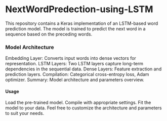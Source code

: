 # NextWordPredection-using-LSTM
This repository contains a Keras implementation of an LSTM-based word prediction model. The model is trained to predict the next word in a sequence based on the preceding words.

### Model Architecture
Embedding Layer: Converts input words into dense vectors for representation.
LSTM Layers: Two LSTM layers capture long-term dependencies in the sequential data.
Dense Layers: Feature extraction and prediction layers.
Compilation: Categorical cross-entropy loss, Adam optimizer.
Summary: Model architecture and parameters overview.
#### Usage
Load the pre-trained model.
Compile with appropriate settings.
Fit the model to your data.
Feel free to customize the architecture and parameters to suit your needs.
